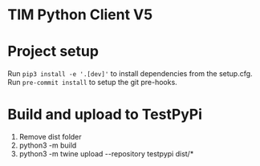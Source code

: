 # TIM Python Client V5

# Project setup

Run `pip3 install -e '.[dev]'` to install dependencies from the setup.cfg.
Run `pre-commit install` to setup the git pre-hooks.

# Build and upload to TestPyPi

1. Remove dist folder
2. python3 -m build
3. python3 -m twine upload --repository testpypi dist/*
